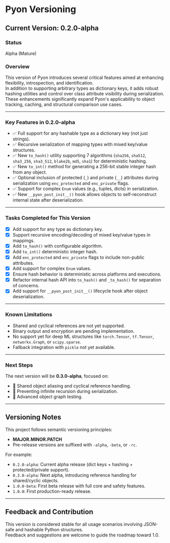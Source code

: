 # Pyon Versioning

## Current Version: 0.2.0-alpha

### Status
Alpha (Mature)

### Overview
This version of Pyon introduces several critical features aimed at enhancing flexibility, introspection, and identification.  
In addition to supporting arbitrary types as dictionary keys, it adds robust hashing utilities and control over class attribute visibility during serialization.  
These enhancements significantly expand Pyon's applicability to object tracking, caching, and structural comparison use cases.

---

### Key Features in 0.2.0-alpha

- ✅ Full support for any hashable type as a dictionary key (not just strings).
- ✅ Recursive serialization of mapping types with mixed key/value structures.
- ✅ New `to_hash()` utility supporting 7 algorithms (`sha256`, `sha512`, `sha3_256`, `sha3_512`, `blake2b`, `md5`, `sha1`) for deterministic hashing.
- ✅ New `to_int()` method for generating a 256-bit stable integer hash from any object.
- ✅ Optional inclusion of protected (`_`) and private (`__`) attributes during serialization using `enc_protected` and `enc_private` flags.
- ✅ Support for complex `Enum` values (e.g., tuples, dicts) in serialization.
- ✅ New `__pyon_post_init__()` hook allows objects to self-reconstruct internal state after deserialization.

---

### Tasks Completed for This Version

- [x] Add support for any type as dictionary key.
- [x] Support recursive encoding/decoding of mixed key/value types in mappings.
- [x] Add `to_hash()` with configurable algorithm.
- [x] Add `to_int()` deterministic integer hash.
- [x] Add `enc_protected` and `enc_private` flags to include non-public attributes.
- [x] Add support for complex `Enum` values.
- [x] Ensure hash behavior is deterministic across platforms and executions.
- [x] Refactor internal hash API into `to_hash()` and `_to_hash()` for separation of concerns.
- [x] Add support for `__pyon_post_init__()` lifecycle hook after object deserialization.

---

### Known Limitations

- Shared and cyclical references are not yet supported.
- Binary output and encryption are pending implementation.
- No support yet for deep ML structures like `torch.Tensor`, `tf.Tensor`, `networkx.Graph`, or `scipy.sparse`.
- Fallback integration with `pickle` not yet available.

---

### Next Steps

The next version will be **0.3.0-alpha**, focused on:

- 🔁 Shared object aliasing and cyclical reference handling.
- 🧠 Preventing infinite recursion during serialization.
- 🧪 Advanced object graph testing.

---

## Versioning Notes

This project follows semantic versioning principles:
- **MAJOR.MINOR.PATCH**
- Pre-release versions are suffixed with `-alpha`, `-beta`, or `-rc`.

For example:
- `0.2.0-alpha`: Current alpha release (dict keys + hashing + protected/private support).
- `0.3.0-alpha`: Next alpha, introducing reference handling for shared/cyclic objects.
- `1.0.0-beta`: First beta release with full core and safety features.
- `1.0.0`: First production-ready release.

---

## Feedback and Contribution

This version is considered stable for all usage scenarios involving JSON-safe and hashable Python structures.  
Feedback and suggestions are welcome to guide the roadmap toward 1.0.
